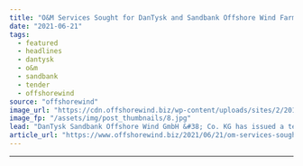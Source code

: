 ```yaml
---
title: "O&M Services Sought for DanTysk and Sandbank Offshore Wind Farms"
date: "2021-06-21"
tags: 
  - featured
  - headlines
  - dantysk
  - o&m
  - sandbank
  - tender
  - offshorewind
source: "offshorewind"
image_url: "https://cdn.offshorewind.biz/wp-content/uploads/sites/2/2016/10/29132031/vattenfall-dantysk.jpg"
image_fp: "/assets/img/post_thumbnails/8.jpg"
lead: "DanTysk Sandbank Offshore Wind GmbH &#38; Co. KG has issued a tender for operations and maintenance"
article_url: "https://www.offshorewind.biz/2021/06/21/om-services-sought-for-dantysk-and-sandbank-offshore-wind-farms/"
---
```


---
